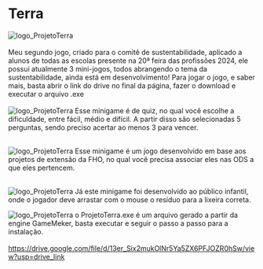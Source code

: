 # Terra
![logo_ProjetoTerra](https://github.com/MatheusLastoria/ProjetoTerra/blob/main/ProjetoTerra_menu.png)
<br><br>
Meu segundo jogo, criado para o comitê de sustentabilidade, aplicado a alunos de todas as escolas presente na 20ª feira das profissões 2024,
ele possui atualmente 3 mini-jogos, todos abrangendo o tema da sustentabilidade, ainda está em desenvolvimento!  Para jogar o jogo, e saber mais, basta abrir o link do drive no final da página, fazer o download e executar o arquivo .exe
<br><br>
![logo_ProjetoTerra](https://github.com/MatheusLastoria/ProjetoTerra/blob/main/ProjetoTerra_Jogar.png)
Esse minigame é de quiz, no qual você escolhe a dificuldade, entre fácil, médio e difícil.
A partir disso são selecionadas 5 perguntas, sendo preciso acertar ao menos 3 para vencer.
<br><br>


![logo_ProjetoTerra](https://github.com/MatheusLastoria/ProjetoTerra/blob/main/ProjetoTerra_Jogar2.png)
Esse minigame é um jogo desenvolvido em base aos projetos de extensão da FHO, no qual você precisa associar eles nas ODS a que eles pertencem.
<br><br>

![logo_ProjetoTerra](https://github.com/MatheusLastoria/ProjetoTerra/blob/main/ProjetoTerra_Lixo.png)
Já este minigame foi desenvolvido ao público infantil, onde o jogador deve arrastar com o mouse o resíduo para a lixeira correta.




![logo_ProjetoTerra](https://github.com/MatheusLastoria/ProjetoTerra/blob/main/ProjetoTerra_Creditos.png)
o ProjetoTerra.exe é um arquivo gerado a partir da engine GameMeker, basta executar e seguir o passo a passo para a instalação.
<br><br>
https://drive.google.com/file/d/13er_Six2mukOlNr5Ya5ZX6PFJOZR0hSw/view?usp=drive_link
